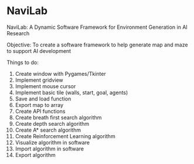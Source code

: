 # NaviLab
NaviLab: A Dynamic Software Framework for Environment Generation in AI Research

Objective: To create a software framework to help generate map and maze to support AI development

Things to do:
1. Create window with Pygames/Tkinter
2. Implement gridview
4. Implement mouse cursor
5. Implement basic tile (walls, start, goal, agents)
6. Save and load function
7. Export map to array
8. Create API functions
9. Create breath first search algorithm
10. Create depth search algorithm
11. Create A* search algorithm
12. Create Reinforcement Learning algorithm
13. Visualize algorithm in software
14. Import algorithm in software
15. Export algorithm
